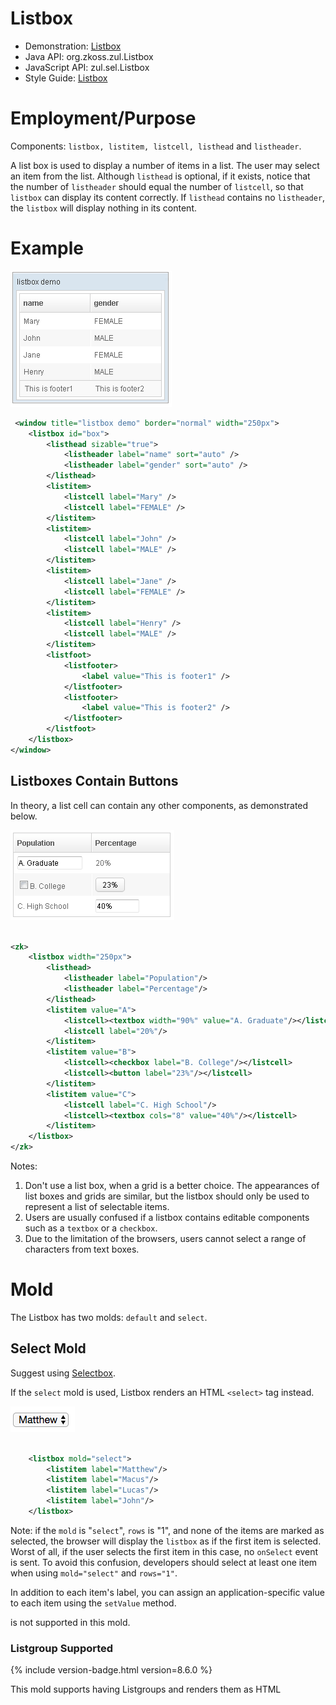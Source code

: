 

# Listbox

- Demonstration: [Listbox](http://www.zkoss.org/zkdemo/listbox)
- Java API: <javadoc>org.zkoss.zul.Listbox</javadoc>
- JavaScript API: <javadoc directory="jsdoc">zul.sel.Listbox</javadoc>
- Style Guide: [
  Listbox](ZK_Style_Guide/XUL_Component_Specification/Listbox)

# Employment/Purpose

Components: `listbox, listitem, listcell, listhead` and `listheader`.

A list box is used to display a number of items in a list. The user may
select an item from the list. Although `listhead` is optional, if it
exists, notice that the number of `listheader` should equal the number
of `listcell`, so that `listbox` can display its content correctly. If
`listhead` contains no `listheader`, the `listbox` will display nothing
in its content.

# Example

![](images/ZKComRef_Listbox_Example.png)

``` xml
 <window title="listbox demo" border="normal" width="250px">
    <listbox id="box">
        <listhead sizable="true">
            <listheader label="name" sort="auto" />
            <listheader label="gender" sort="auto" />
        </listhead>
        <listitem>
            <listcell label="Mary" />
            <listcell label="FEMALE" />
        </listitem>
        <listitem>
            <listcell label="John" />
            <listcell label="MALE" />
        </listitem>
        <listitem>
            <listcell label="Jane" />
            <listcell label="FEMALE" />
        </listitem>
        <listitem>
            <listcell label="Henry" />
            <listcell label="MALE" />
        </listitem>
        <listfoot>
            <listfooter>
                <label value="This is footer1" />
            </listfooter>
            <listfooter>
                <label value="This is footer2" />
            </listfooter>
        </listfoot>
    </listbox>
</window>
```

## Listboxes Contain Buttons

In theory, a list cell can contain any other components, as demonstrated
below.

![](images/ZKComRef_Listbox_Example_ContainComponents.png)

``` xml
 
<zk>
    <listbox width="250px">
        <listhead>
            <listheader label="Population"/>
            <listheader label="Percentage"/>
        </listhead>
        <listitem value="A">
            <listcell><textbox width="90%" value="A. Graduate"/></listcell>
            <listcell label="20%"/>
        </listitem>
        <listitem value="B">
            <listcell><checkbox label="B. College"/></listcell>
            <listcell><button label="23%"/></listcell>
        </listitem>
        <listitem value="C">
            <listcell label="C. High School"/>
            <listcell><textbox cols="8" value="40%"/></listcell>
        </listitem>
    </listbox>
</zk>
```

Notes:

1.  Don't use a list box, when a grid is a better choice. The
    appearances of list boxes and grids are similar, but the listbox
    should only be used to represent a list of selectable items.
2.  Users are usually confused if a listbox contains editable components
    such as a `textbox` or a `checkbox`.
3.  Due to the limitation of the browsers, users cannot select a range
    of characters from text boxes.

# Mold

The Listbox has two molds: `default` and `select`.

## Select Mold

Suggest using [
Selectbox](ZK%20Component%20Reference/Essential%20Components/Selectbox).

If the `select` mold is used, Listbox renders an HTML `<select>` tag
instead.

![](images/1000000000000085000000343B08C7D1.png)

``` xml
 
    <listbox mold="select">
        <listitem label="Matthew"/>
        <listitem label="Macus"/>
        <listitem label="Lucas"/>
        <listitem label="John"/>
    </listbox>
```

Note: if the `mold` is "`select`", `rows` is "1", and none of the items
are marked as selected, the browser will display the `listbox` as if the
first item is selected. Worst of all, if the user selects the first item
in this case, no `onSelect` event is sent. To avoid this confusion,
developers should select at least one item when using `mold="select"`
and `rows="1"`.

In addition to each item's label, you can assign an application-specific
value to each item using the `setValue` method.

<listhead> is not supported in this mold.

### Listgroup Supported

{% include version-badge.html version=8.6.0 %}

This mold supports having Listgroups and renders them as HTML
<optgroup>.

![](images/Select-mold-optgroup.png)

``` xml
<listbox mold="select">
    <listgroup label="Support"/>
    <listitem label="Matthew"/>
    <listitem label="Macus"/>
    <listgroup label="R&amp;D"/>
    <listitem label="Lucas"/>
    <listitem label="John"/>
</listbox>
```

{% include Notice.html text="Listbox doesn't send onClick event for listitem under this mold." %}

# Keyboard Navigation Listbox

- Press `UP` and `DOWN` to move the selection up and down by one list
  item.
- Press `PgUp` and `PgDn` to move the selection up and down by one page.
- Press `HOME` to move the selection to the first item, and `END` to
  move to the last item.
- Press `Ctrl+UP` and `Ctrl+DOWN` to move the focus up and down by one
  list item without changing the selection.
- Press `SPACE` to select the item in focus.

# Paging

Like grids, you can use multiple pages to represent large content by
setting the mold to `paging`. Similarly, you can control how many items
each page displays, whether to use an external paging component and
whether to customize the behavior when a page is selected.

The `listbox` and `grid` components support the paging intrinsically, so
you don't need to specify a paging component explicitly as above unless
you want to have different visual layout or to control multiple
`listbox` and `grid`controls with one paging component.

Please refer to the [
Grid](ZK_Component_Reference/Data/Grid#Paging) for more
details.

## Autopaging

When using the paging mold and vflex, you can also turn on autopaging
(<javadoc method="setAutopaging(boolean)">org.zkoss.zul.Listbox</javadoc>)
such that Listbox will determine the page size automatically based on
the available height.

{% include Notice.html  text="This feature only works when each row has the same height." %}

{% include version-badge.html version=5.0.2 %}

**Note:** If the autopaging is enabled, the height of each row will be
applied the following CSS by default. If you want to change the height,
please overwrite the CSS rule as your preference.

``` css
.z-listbox-autopaging .z-listcell-cnt {
    height: 30px;
    overflow: hidden;
}
```

{% include version-badge.html version=5.0.8 %}

**Note:** In ZK 7, we change the naming *.z-listcell-cnt* to
*.z-listcell-content*. {% include version-badge.html version=7.0.3 %}

``` css
.z-listbox-autopaging .z-listitem {
    height: 80px; /* set custom height */
}
.z-listbox-autopaging .z-listcell-content {
    height: auto;     /* remove the default height */
    max-height: 58px; /* limit the height to avoid long text increasing the height */
}
```

## PagingDisabled

{% include version-badge.html version=8.0.3 %}

Once the `pagingDisabled` is set to `true`, users will be blocked from
navigating through the pagination.

# Selection

## Nonselectable Tags

{% include version-badge.html version=5.0.5 %}

By default, when a user clicks on an HTML <code><button>, <input>,

<textarea>

</code> or <a> tag, it doesn't change the selection. For example, when a
user clicks the textbox in the following example, the selection state of
the item won't be changed (only the textbox gains the focus).

``` xml
<listitem>
    <listcell>
        <textbox/>
    </listcell>
</listitem>
```

### Click to Select Anyway

Sometimes it is not intuitive, such as using with inplace editing
(<javadoc method="isInplace()">org.zkoss.zul.impl.InputElement</javadoc>).
If you want to have more control of whether to select an item, you could
specify a list of tags in the nonselectableTags property
(<javadoc method="setNonselectableTags(java.lang.String)">org.zkoss.zul.Listbox</javadoc>).
For example, if you want to select the item, no matter what tag the user
clicks, you could specify an empty string as follows.

``` xml
<listbox nonselectableTags="">
    <listitem><listcell><textbox/></listcell></listitem>
    <listitem><listcell><button label="button"/></listcell></listitem>
    <listitem><listcell><h:input xmlns:h="native"/></listcell></listitem>
    <listitem><listcell><datebox/></listcell></listitem>
</listbox>
```

If you only want to ignore BUTTON and INPUT only, you could specify:

``` xml
<!-- The tag here means HTML tag, not ZUL tag -->
<listbox nonselectableTags="button, input"/> 
```

### Click Checkmark to Select Only

{% include version-badge.html version=5.0.6 %}

If you want to toggle the selection only when the user clicks on the
checkmark, you could specify `*`. Notice that you have to specify
`checkmark="true"` as well (otherwise, no item is selectable).

This setting also allows to select and copy a text in a listcell with
ctrl+c.

``` xml
    <listbox checkmark="true" nonselectableTags="*">
        <listitem>
            <listcell>
                you can copy the text with ctrl+c
            </listcell>
        </listitem>
    </listbox>
```

## Multiple Selection

{% include version-badge.html version=6.0.0 %}

When a user clicks on a list item, the whole row is selected and the
`onSelect` event is sent back to the server to notify the application.
You are able to enable multiple selections by setting the `multiple`
attribute to true. The default value is `false`.

If there is no checkmark (by default `checkmark="false"`), then **click
to select one item will deselect others**, just like you select a file
in a file browser in a OS.

To select multiple items, you can:

- press `Ctrl` to select separate items:

![](images/listbox-select-separately.png)

- press `Shift` to select consecutive items:

![](images/listbox-select-consecutive.png)

### Enable with a ListModel

If you assign a ListModel to a Listbox, then you should enable the
multiple selection with the <strong>ListModel</strong>

. Please **do not** set <strong>multiple</strong> on listbox directly,
and set <strong>multiple</strong> on the model instead.

``` xml
...
List Items = new ArrayList();
for (int i = 0; i < 1000; i++) {
    Items.add("data "+i);
}
ListModelList model = new ListModelList(Items);
model.setMultiple(true);
...

<listbox model="${model}" ... />
```

## The Checkmark Property

The `checkmark` attribute controls whether to display a checkbox or a
radio button in front of each list item.

![](images/ZKComRef_Listbox_Checkmark.png)

In the following example, you will notice how a checkbox is added
automatically when you move a list item from the left listbox to the
right one. The checkbox is then removed when you move a list item from
the right listbox to the left listbox.

``` xml
<zk>
    <hbox>
        <listbox id="src" rows="0" multiple="true" width="200px">
            <listhead>
                <listheader label="Population"/>
                <listheader label="Percentage"/>
            </listhead>
            <listitem id="a" value="A">
                <listcell label="A. Graduate"/>
                <listcell label="20%"/>
            </listitem>
            <listitem id="b" value="B">
                <listcell label="B. College"/>
                <listcell label="23%"/>
            </listitem>
            <listitem id="c" value="C">
                <listcell label="C. High School"/>
                <listcell label="40%"/>
            </listitem>
            <listitem id="d" value="D">
                <listcell label="D. Others"/>
                <listcell label="17%"/>
            </listitem>
        </listbox>
        <vbox>
            <button label="=&gt;" onClick="move(src, dst)"/>
            <button label="&lt;=" onClick="move(dst, src)"/>
        </vbox>
        <listbox id="dst" checkmark="true" rows="0" multiple="true" width="200px">
            <listhead>
                <listheader label="Population" width="120px"/>
                <listheader label="Percentage"/>
            </listhead>
            <listitem id="e" value="E">
                <listcell label="E. Supermen"/>
                <listcell label="21%"/>
            </listitem>
        </listbox>
        <zscript>
            void move(Listbox src, Listbox dst) {
                Listitem s = src.getSelectedItem();
                if (s == null)
                    Messagebox.show("Select an item first");
                else
                    s.setParent(dst);
            }
        </zscript>
    </hbox>  
</zk>
```

![](images/ZKComRef_Listbox_Checkmark2.png)

Note: If the `multiple` attribute is false, radio buttons are displayed
instead, as demonstrated by the right hand listbox.

To enable Select all feature, there are some constraints as below: {%
include version-badge.html version=5.0.11 %}

Select all checkbox in listheader is only available if ROD is false.

{% include version-badge.html version=8.0.0 %}

If paging mold is enabled, the Select all checkbox in listheader is only
available when using a ListModel implementation as model. (e.g.
ListModelList)

{% include version-badge.html version=6.5.5 %}

The Select all checkbox on listheader now support onCheckSelectAll event
that can determine whether it is checked or not.

``` xml
<listbox checkmark="true" multiple="true" width="350px">
    <custom-attributes org.zkoss.zul.listbox.rod="false"/>
    <attribute name="onCheckSelectAll"><![CDATA[
        if (event.isChecked()) {
            System.out.println("Select All Checked");
        } else {
            System.out.println("Select All Un-Checked");
        }
    ]]></attribute>
    <listhead>
        <listheader label="col 1" />
        <listheader label="col 2" />
    </listhead>
    <listitem id="a" value="A">
        <listcell label="A. Graduate"/>
        <listcell label="20%"/>
    </listitem>
    <listitem id="b" value="B">
        <listcell label="B. College"/>
        <listcell label="23%"/>
    </listitem>
</listbox>
```

## Deselect Others when Clicking an Item with Checkmark

{% include version-badge.html version=5.0.5 %}

If a listbox's checkmark
(<javadoc method="isCheckmark()">org.zkoss.zul.Listbox</javadoc>) is set
to **true**, the selection will be toggled when an user clicks an item.
In other words, all other items will remain their selection state.

If you prefer to **deselect all other items** and select the item being
clicked (which the behavior of ZK 5.0.4 and earlier), you could specify
true to this library property called [
`org.zkoss.zul.listbox.checkmarkDeselectOthers`](ZK%20Configuration%20Reference/zk.xml/The%20Library%20Properties/org.zkoss.zul.listbox.checkmarkDeselectOthers)
in `WEB-INF/zk.xml`:

``` xml
<library-property>
    <name>org.zkoss.zul.listbox.checkmarkDeselectOthers</name>
    <value>true</value>
</library-property>
```

## Toggle Selection when Right Clicking an Item with Checkmark

{% include version-badge.html version=5.0.5 %} If a listbox's checkmark
(<javadoc method="isCheckmark()">org.zkoss.zul.Listbox</javadoc>) is
enabled, the selection will be toggled when user right click on item.

If you prefer not to select/deselect item on right click, you could
specify false to this library property called
`org.zkoss.zul.listbox.rightSelect` in `WEB-INF/zk.xml`:

``` xml
<library-property>
    <name>org.zkoss.zul.listbox.rightSelect</name>
    <value>false</value>
</library-property>
```

# Sorting

Listboxes support the sorting of list items directly. When you enable
sorting, a user can click a Listheader to switch the sorting order
between **ascending and descending**. There are a few ways to enable the
sorting of a particular column.

## Sort

The simplest way is `sort="auto"`. Then, when a user clicks a
listheader, listbox sorts the column based on the **'label** of each
listcell in a **case-insensitive** way.

![](images/ZKComRef_Listbox_Sorting.png)

``` xml
 
<zk>
    <listbox width="200px">
        <listhead>
            <listheader label="name" sort="auto"/>
            <listheader label="gender" sort="auto"/>
        </listhead>
...
    </listbox>        
</zk>
```

## Auto-sorting on Fields

If `ListModel` contains non-String object, you need to specify its
property to sort. By default, it sorts in a case-sensitive way with
[FieldComparator](https://www.zkoss.org/javadoc/latest/zk/org/zkoss/zul/FieldComparator.html).

In the following example, we demonstrate how to sort a person object
based on its First Name, Last Name, or Age.

![](images/ZKComRef_Listbox_Auto_Sorting.png)

``` xml
    <zscript>
        <![CDATA[

class Person {
      private String firstName;
      private String lastName;
      private int age;

      public Person(String f, String l, int a) {
          firstName = f;
          lastName = l;
          age = a;
      }

      public String getFirstName() {
          return firstName;
      }
      public String getLastName() {
          return lastName;
      }
      public String getFullName() {
          return firstName + " " + lastName;
      }
      public int getAge() {
          return age;
      }
  }

  ListModelList persons = new ListModelList();
  persons.add(new Person("Tom", "Cheng", 43));
  persons.add(new Person("Henri", "Smith", 41));
  persons.add(new Person("Jim", "Xavier", 39));
]]>
    </zscript>
    <listbox model="${persons}">
        <listhead>
            <listheader label="Full Name" sort="auto(lastName, firstName)" />
            <listheader label="Age" sort="auto(age)" />
        </listhead>
        <template name="model">
            <listitem>
                <listcell label="${each.fullName}" />
                <listcell label="${each.age}" />
            </listitem>
        </template>
    </listbox>
```

### Case-insensitive

To sort in case-insensitive, you can apply one of the functions below:

- UPPER()
- LOWER()

``` xml
<listheader label="First Name" sort="auto(UPPER(firstName))" />
```

## The SortAscending and SortDescending Properties

If you prefer to sort list items in different ways, you can assign a
`java.util.Comparator` instance to the `sortAscending` and/or
`sortDescending` attributes. Once assigned, the list items can be sorted
in the ascending and/or descending order with the specified comparator.

The invocation of the `sort` attribute with `auto` automatically assigns
two comparators to the `sortAscending` and `sortDescending` attributes.
You can override any of them by assigning another comparator.

For example, assume you want to sort based on the value of list items,
rather than list cell's label, then you assign an instance of
`ListitemComparator` to these attributes as follows.

``` xml
    <zscript>
        import org.zkoss.zul.*;
        Comparator asc = new ListitemComparator(-1, true, true);
        Comparator dsc = new ListitemComparator(-1, false, true);
    </zscript>
    <listbox width="200px" model="${model}">
        <listhead>
            <listheader label="ID" sortAscending="${asc}" sortDescending="${dsc}"/>
        </listhead>
    </listbox>
```

## The SortDirection Property

The `sortDirection` attribute determines **the display of the sorting
direction icon** to indicate "ascending" or "descending". It **doesn't
sort** the data. If list items are sorted before adding to the listbox,
you should set this attribute explicitly.

``` xml
<listheader sortDirection="ascending"/>
```

Sorting is maintained automatically by the listboxes as long as you
assign the comparator to the corresponding list header.

## The onSort Event

When you assign at least one comparator to a `Listheader`, an
[`onSort`](https://www.zkoss.org/javadoc/7.0.3/zk/org/zkoss/zk/ui/event/SortEvent.html)
event is sent to the server if users clicks on it. The `Listheader`
implements a listener to sort.

If you prefer to handle sorting manually, you can add your own listener
to a `Listheader` for the `onSort` event. To prevent the default
listener invoking the `sort` method, you have to call the
`stopPropagation` method. Alternatively, you can override the `sort`
method, please see below.

## The Sort Method

The `sort` method is the underlying implementation of the default
`onSort` event listener. It is also useful if you want to sort the list
items using Java code. For example, you may have to call this method
after adding items (assuming that they are not added in the proper
order).

``` java
new Listem("New Stuff").setParent(listbox);
if (!"natural".header.getSortDirection())
    header.sort("ascending".equals(header.getSortDirection()));
```

The default sorting algorithm is quick-sort (by use of the `sort` method
from the `org.zkoss.zk.ui.Components` class). You can override it with
your own implementation or listen to the `onSort` event as described in
the previous section.

**Tip**: Sorting a large amount of live data could degrade the
performance significantly. It is better to intercept the onSort event or
the sort method to handle it effectively. Please refer to the **Sort
Live Data** section further down.

# Live Data

Like grid[^1], listbox supports *live data*. With live data, developers
can separate data from the view. In other words, developers need only to
provide the data by implementing the
<javadoc>org.zkoss.zul.ListModel</javadoc> interface, rather than
manipulating the list box directly.

The benefits are twofold:

- It is easier to use different views to display the same set of data.
- The list box sends the data to the client only if it is visible. This
  saves a lot of network traffic if there is a large amount of data.

There are three steps to make use of live data.

1 Prepare the data in the form of a
<javadoc>org.zkoss.zul.ListModel</javadoc>. ZK has a concrete
implementation called <javadoc>org.zkoss.zul.SimpleListModel</javadoc>
for representing an array of objects.

2 Implement the <javadoc>org.zkoss.zul.ListitemRenderer</javadoc>
interface for rendering a item of data into the listbox.

- - This is optional. If it is not specified the default renderer is
    used to render the data into the first column.
  - You can implement different renderers for representing the same data
    in different views.

3 Set the data in the `model` attribute and, optionally, the renderer in
the `itemRenderer` attribute.

![](images/ZKComRef_Listbox_LiveData.png)

In the following example, we prepared a list model called `strset`,
assigned it to a list box through the `model` attribute. Then, the
listbox will do the rest.

``` xml
<window title="Livedata Demo" border="normal" width="200px">
    <zscript><![CDATA[
        String[] data = new String[30];
        for(int j=0; j < data.length; ++j) {
            data[j] = "option "+j;
        }
        ListModel strset = new SimpleListModel(data);
    ]]></zscript>
    <listbox rows="10" model="${strset}">
        <listhead>
            <listheader label="Load on demend"/>
        </listhead>
    </listbox>
</window>
```

> ------------------------------------------------------------------------
>
> <references/>

## Sorting with Live Data

If you allow users to sort a listbox with live data, you have to
implement the interface, <javadoc>org.zkoss.zul.ext.Sortable</javadoc>,
in addition to the <javadoc>org.zkoss.zul.ListModel</javadoc>.

``` java
class MyListModel implements ListModel, Sortable {
    public void sort(Comparator cmpr, boolean ascending) {
        //do the real sorting
        //notify the listbox (or grid) that data is changed by use of ListDataEvent
    }
    ...
}
```

When a user wants to sort the listbox, the listbox will invoke
<javadoc class="false" method="sort(java.util.Comparator,boolean)">org.zkoss.zul.ext.Sortable</javadoc>
to sort the data. In other words, the sorting is done by the list model,
rather than the listbox.

After sorting, the list model will notify the listbox by invoking the
<javadoc method="onChange(org.zkoss.zul.event.ListDataEvent)">org.zkoss.zul.event.ListDataListener</javadoc>
method of the listbox' registered
<javadoc>org.zkoss.zul.event.ListDataListener</javadoc> instances. These
are registered by
<javadoc method="addListDataListener(org.zkoss.zul.event.ListDataListener)">org.zkoss.zul.ListModel</javadoc>.
In most cases, all the data is changed, so the list model usually sends
the following event:

``` java
new ListDataEvent(this, ListDataEvent.CONTENTS_CHANGED, -1, -1)
```

**Note**: the implementation of the
<javadoc>org.zkoss.zul.ListModel</javadoc> and
<javadoc>org.zkoss.zul.ext.Sortable</javadoc> is independent of the
visual presentation. In other words, they can be used with grids,
listboxes and any other components supporting
<javadoc>org.zkoss.zul.ListModel</javadoc>.

If you require maximum flexibility, you should not depend on the actual
component used, and instead use
<javadoc>org.zkoss.zul.event.ListDataEvent</javadoc> to communicate
model changes.

# Scroll a Listitem into Current View

When a Listbox is scrollable, if you want to scroll a Listitem out of
the visible area into the current view (visible area), you can call
[scrollToIndex()](https://www.zkoss.org/javadoc/latest/zk/org/zkoss/zul/Listbox.html#scrollToIndex-int-).

# Properties

## Single-Column Listboxes

The simplest format is as follows. It is a single-column and
single-selection list box.

![](images/ZKComRef_Listbox_SingleColumn.png)

``` xml
 
<zk>
    <listbox width="200px">
        <listitem label="Butter Pecan"/>
        <listitem label="Chocolate Chip"/>
        <listitem label="Raspberry Ripple"/>
    </listbox>
</zk>
```

## Multi-Column Listboxes

The list box also supports multiple columns. When a user selects an
item, the entire row is selected.

To define a multi-column list, the number of listcells must match the
number of columns with a row. For example if there are 4 columns then
each row must contain 4 listcells.

![](images/ZKComRef_Listbox_MultiColumn.png)

``` xml
<zk>
    <listbox width="200px"> 
        <listitem>
            <listcell label="George"/>
            <listcell label="House Painter"/>
        </listitem>
        <listitem>
            <listcell label="Mary Ellen"/>
            <listcell label="Candle Maker"/>
        </listitem>
        <listitem>
            <listcell label="Roger"/>
            <listcell label="Swashbuckler"/>
        </listitem>
    </listbox>
</zk>
```

## Column Headers

You can specify column headers by using `listhead` and `listheader`,
please see the code below[^2]. In addition to a label, you can specify
an image as the header by `image` attribute.

![](images/ZKComRef_Listbox_ColumnHeaders.png)

``` xml
 
    <listbox width="200px">
        <listhead>
            <listheader label="Name"/>
            <listheader label="Occupation"/>
        </listhead>
        ...
    </listbox>
```

> ------------------------------------------------------------------------
>
> <references/>

## Column Footers

You could specify the column footers by using `listfoot` and
`listfooter`. Please note, each time a `listhead` instance is added to a
list box, it must be the first child, and a `listfoot` instance the last
child.

![](images/ZKComRef_Listbox_ColumnFooters.png)

``` xml
 
<zk>
    <listbox width="200px">
        <listhead>
            <listheader label="Population"/>
            <listheader align="right" label="%"/>
        </listhead>
        <listitem id="a" value="A">
            <listcell label="A. Graduate"/>
            <listcell label="20%"/>
        </listitem>
        <listitem id="b" value="B">
            <listcell label="B. College"/>
            <listcell label="23%"/>
        </listitem>
        <listitem id="c" value="C">
            <listcell label="C. High School"/>
            <listcell label="40%"/>
        </listitem>
        <listitem id="d" value="D">
            <listcell label="D. Others"/>
            <listcell label="17%"/>
        </listitem>
        <listfoot>
            <listfooter label="More or less"/>
            <listfooter label="100%"/>
        </listfoot>
    </listbox>
</zk>
```

## Auxiliary Headers

Like grids, you can specify auxiliary headers with the `auxhead` and
`auxheader` components.

Please refer to the [
Grid](ZK_Component_Reference/Data/Grid#Auxiliary_Headers) for
more details.

## Drop-Down List

You can create a drop-down list by setting the listbox's mold to select
and making the box a single row. Notice you cannot use multi-column for
the drop-down list.

![](images/1000000000000049000000488DCF4463.png)

``` xml
 
<zk>
    <listbox mold="select" rows="1">
        <listitem label="Car"/>
        <listitem label="Taxi"/>
        <listitem label="Bus" selected="true"/>
        <listitem label="Train"/>
    </listbox>
</zk>
```

## Scrollable Listboxes

A list box will be scrollable if it has a defined or automatically
calculated height (e.g. by specifying the `rows`, `height` or `vflex`
attribute) and there is not enough space to display all the list items.

![](images/ZKComRef_Listbox_Scrollable.png)

``` xml
 
<zk>
    <listbox width="250px" rows="4">
        <listhead>
            <listheader label="Name" sort="auto"/>
            <listheader label="Gender" sort="auto"/>
        </listhead>
        <listitem>
            <listcell label="Mary"/>
            <listcell label="FEMALE"/>
        </listitem>
        <listitem>
            <listcell label="John"/>
            <listcell label="MALE"/>
        </listitem>
        <listitem>
            <listcell label="Jane"/>
            <listcell label="FEMALE"/>
        </listitem>
        <listitem>
            <listcell label="Henry"/>
            <listcell label="MALE"/>
        </listitem>
        <listitem>
            <listcell label="Michelle"/>
            <listcell label="FEMALE"/>
        </listitem>
    </listbox>
</zk>
```

{% include version-badge.html version=7.0.0 %}

The browser's default scrollbar is replaced by floating scrollbar and it
is not visible unless user mouse over on the content. To turn off the
floating scrollbar and use original scrollbar, please add the following
configuration in zk.xml.

``` xml
<library-property>
    <name>org.zkoss.zul.nativebar</name>
    <value>true</value>
</library-property>
```

**Note**: the value of org.zkoss.zul.nativebar is true by default ({%
include version-badge.html version=7.0.2 %})

## SizedByContent

By default, the widths of listheaders have to be specified explicitly,
or the width of the entire listbox will be evenly distributed among all
the listheaders regardless of what content they might have. If you want
to have a minimal width (that fits the content), you can specify
`hflex="min"` on a `listheader` (not the listbox).

However, a listbox provides an attribute called `sizedByContent`. By
specifying it as true, the column width will be adjusted automatically.
However, it is controlled by the browser, so you will have no 100%
control of it. For example, if a user resized a column, the final width
might not be exactly the same as what he resized.

In general, we suggest to specify `hflex` in listheaders, rather than
specifying `sizedByContent` at a listbox for a much more predictable
result.

### Span

{% include version-badge.html version=5.0.6 %} By default, when sizedByContent is
true, the listheaders only take the required space.

![](images/ZKComRef_Listbox_Nospan.png)

If you want to span the width of the listheaders to occupy the whole
listbox, you can specify true to this attribute

![](images/ZKComRef_Listbox_Span.png)

``` xml
<listbox sizedByContent="true" span="true" width="800px">
    <listhead>
        <listheader label="Time Message" />
        <listheader label="Level" />
        <listheader label="Source" />
        <listheader label="Message" />
    </listhead>
    <listitem>
        <listcell label="6/28/10 4:19:18 PM" />
        <listcell label="Info, long content.........................." />
        <listcell label="Server" />
        <listcell label="Merging recovery point 52 created 20 6/27/10 10 :11 PM" />
    </listitem>
</listbox>
```

### Example Usages

See
[listbox-sizedByContent.zul](https://github.com/zkoss/zkbooks/blob/master/componentreference/src/main/webapp/data/listbox/listbox-sizedByContent.zul)
![](listbox-sizedByContent.png)

## Rows

The `rows` attribute is used to control how many rows are visible. By
setting it to zero, the list box will resize itself to hold as many as
items if possible.

## Vflex

The `vflex` property controls whether the listbox will grow or shrink
vertically to fit the given space. It is named vertical flexibility. For
example, if the list is too big to fit in the browser window, its height
will decrease to make the whole list control visible in the browser
window.

This property is ignored if the `rows` attribute is specified.

## Show messages when empty

The `emptyMessage` attribute is used to show a message when we have no
items. {% include version-badge.html version=5.0.7 %}

``` xml
        <listbox id="test1" emptyMessage="No items match your search">
        
            <listhead sizable="true">
                <listheader label="Type" width="520px" />
                <listheader label="Content" hflex="min" />
                <listheader label="Content" hflex="1" />
            </listhead>
        </listbox>
```

## Maxlength

The `maxlength` property defines the maximum number of characters
visible at the browser. By setting this attribute, you are able to
create a narrower list box.

## Sizable

Like `columns`, you can set the `sizable` attribute of the `listhead` to
`true` to allow users to resize the width of list headers. The
`onColSize` event is also sent when a user resizes listbox.

### Auto Fitting Columns

When you want to resize a column of a Grid or Listbox, all you now need
to do is double click the column when the mouse is over where the
columns meet and the column will automatically resize to fit its
contents. To enable this functionality Listbox's Listhead need the
attribute sizable="true". In other words, all sizable column provides
the auto-fitting functionality. {% include version-badge.html version=5.0.0 %}

## The onAfterRender Event

![](images/listbox_onAfterRender.png)

``` xml
<zk>
    <zscript><![CDATA[
        ListModelList lm = new ListModelList(Arrays.asList(new String[] { "David",
                "Thomas", "Steven" }));
    ]]></zscript>
    
    <listbox width="300px" model="${lm}" onAfterRender="self.setSelectedIndex(2)"/>
</zk>
```

## Sticky Header

{% include version-badge.html version=9.6.0 %}

After adding a sclass "z-sticky-header", when we scroll down a page and
make a Listbox's header out of visible range in a viewport, the
Listbox's header becomes floating and sticky on the top of the page.

``` xml
  <listbox sclass="z-sticky-header">
    <!-- listhead, listitem... -->
  </listbox>
```

# Columns Menu

For example, {% include version-badge.html version=6.5.0 %}

![](images/ZKComRef_Listbox_Columns_Menu.PNG)

``` xml
<zk>
    <listbox>
        <listhead menupopup="auto">
            <listheader label="Author" sort="auto"/>
            <listheader label="Title" sort="auto"/>
            <listheader label="Publisher" sort="auto"/>
            <listheader label="Hardcover" sort="auto"/>
        </listhead>
        // omitted...
    </listbox>
</zk>
```

- For further details, please refer to [ Listhead
  component](ZK_Component_Reference/Data/Listbox/Listhead)
  directly.

## Ungroup Column Menu

When the user groups the content of the listbox, the column's menu will
show an ungroup icon for user to reset the group. {% include edition-availability.html edition=pe %} {%
include version-badge.html version=6.5.0 %}

![](images/ZKComRef_Listbox_Columns_Menu_Ungroup.PNG)

**Note:** If the Listbox contains with Model, *GroupsModel*, you have to
register an *onUngroup* event for listheader to show an ungroup icon and
then replace the current model with a *ListModel* to reset the group.

For example,

``` xml
<zk>
    <zscript><![CDATA[
  int cnt = 0;
Object[][] foods = new Object[][] {
    new Object[] { "Vegetables", "Asparagus", "Vitamin K", 115, 43},
    new Object[] { "Vegetables", "Beets", "Folate", 33, 74},
    new Object[] { "Vegetables", "Tomatoes", "Vitamin C", 57, 37},
    new Object[] { "Seafood", "Salmon", "Tryptophan", 103, 261},
    new Object[] { "Seafood", "Cod", "Tryptophan", 90, 119}
};
public class FoodGroupRenderer implements ListitemRenderer {
    public void render(Listitem row, Object obj, int index) {
        if (row instanceof Listgroup) {
            row.setLabel(obj.toString());
        } else {
            Object[] data = (Object[]) obj;
            row.appendChild(new Listcell(data[0].toString()));
            row.appendChild(new Listcell(data[1].toString()));
            row.appendChild(new Listcell(data[2].toString()));
            row.appendChild(new Listcell(data[3].toString()));
            row.appendChild(new Listcell(data[4].toString()));
        }
    }
}
ListModelList listmodel = new ListModelList();
for (int i = 0; i < foods.length; i++)
    listmodel.add(foods[i]);
ListitemRenderer renderer = new FoodGroupRenderer();
GroupsModel model = new GroupsModelArray(foods, new ArrayComparator(0, true));
    ]]></zscript>
    <listbox id="listbox" model="${model}" itemRenderer="${renderer}">
        <listhead menupopup="auto">
            <listheader label="Category" sort="auto(0)" onGroup='listbox.setModel(model)'
                onUngroup='listbox.setModel(listmodel);' />
            <listheader label="Name" sort="auto(1)" />
            <listheader label="Top Nutrients" sort="auto(2)" />
            <listheader label="% of Daily" sort="auto(3)" />
            <listheader label="Calories" sort="auto(4)" />
        </listhead>
    </listbox>
</zk>
```

# Listgroup Component

Both Grid, and Listbox support Grouping concept, it enables developers
to display data in an advanced way. Moreover, live data are also
supported in Grouping Grid, and Listbox with the
<javadoc>org.zkoss.zul.GroupsModel</javadoc> interface..

![](images/ZKComRef_Listbox_Grouping.png)

``` xml
<zk>
    <listbox>
        <listhead sizable="true">
            <listheader label="Brand"/>
            <listheader label="Processor Type" width="150px"/>
            <listheader label="Memory (RAM)" width="120px"/>
            <listheader label="Price"  width="100px"/>
            <listheader label="Hard Drive Capacity" width="150px"/>
        </listhead>
        <listgroup label="Dell"/>
        <listitem>
            <listcell style="padding-left:15px" label="Dell E4500 2.2GHz"/>
            <listcell label="Intel Core 2 Duo"/>
            <listcell label="2GB RAM"/>
            <listcell label="$261.00" style="color:green"/>
            <listcell label="500GB"/>
        </listitem>
        <listitem>
            <listcell style="padding-left:15px" label="XP-Pro Slim Dell-Inspiron-530-s"/>
            <listcell label="Intel Core 2 Duo"/>
            <listcell label="2GB RAM"/>
            <listcell label="$498.93" style="color:green"/>
            <listcell label="500GB"/>               
        </listitem>
        <listitem>
            <listcell style="padding-left:15px" label="Dell P4 3.2 GHz"/>
            <listcell label="Intel Pentium 4"/>
            <listcell label="4GB RAM"/>
            <listcell label="$377.99" style="color:green"/>
            <listcell label="500GB"/>               
        </listitem>
        <listgroup label="Compaq"/>
        <listitem>
            <listcell style="padding-left:15px" label="Compaq SR5113WM"/>
            <listcell label="Intel Core Duo"/>
            <listcell label="1GB RAM"/>
            <listcell label="$279.00" style="color:green"/>
            <listcell label="160GB"/>               
        </listitem>
        <listitem>
            <listcell style="padding-left:15px" label="Compaq HP XW4200"/>
            <listcell label="Intel Pentium 4"/>
            <listcell label="4GB RAM"/>
            <listcell label="$980" style="color:green"/>
            <listcell label="500GB"/>               
        </listitem>
        <listgroupfoot>
            <listcell span="5" label="This a summary about Compaq Desktop PCs"/>
        </listgroupfoot>
    </listbox>
</zk>
```

`*`[`Available in ZK PE and EE only`](http://www.zkoss.org/product/edition.dsp)  

For more information, please take a look at these smalltalks,

- [ Learn About Grouping with Listbox and
  Grid](Small_Talks/2008/May/Learn_About_Grouping_with_Listbox_and_Grid)
- [ About How Grouping Works with Live
  Data](Small_Talks/2008/May/Learn_About_How_Grouping_Works_with_Live_Data)
- [ Add Summary Field For
  Grouping](Small_Talks/2008/May/Add_Summary_Field_For_Grouping).

Or refer to [ Listgroup
component](ZK_Component_Reference/Data/Listbox/Listgroup)
directly.

# Frozen Component

In ZK 5 you are now able to freeze columns within a Grid and Listbox.
This mirrors functionality seen within Excel and makes data in these
components easier to read, interpret and handle.

The following code demonstrates how to freeze a column within a Grid:

``` xml
    <listbox>
        <listhead>
            <listheader label="header 1"/>
            <listheader label="header 2"/>
            <listheader label="header 3"/>
            <listheader label="header 4"/>
        </listhead>
        <frozen columns="2"/>
        <listitem>
            <listcell label="cell 1"/>
            <listcell label="cell 2"/>
            <listcell label="cell 3"/>
            <listcell label="cell 4"/>
        </listitem>
    </listbox>
```

{% include version-badge.html version=5.0.0 %}

- For further details, please refer to [ Frozen
  component](ZK_Component_Reference/Supplementary/Frozen)
  directly.

# Custom Attributes

## org.zkoss.zul.listbox.rightSelect

`[default: true]`  
`[inherit: true]`[^3]

It specifies that the selection will be toggled when user right clicks
on an item, if the checkmark is enabled
(<javadoc method="isCheckmark()">org.zkoss.zul.Listbox</javadoc>). If it
is turned off, right clicking on an item won't change its selection
state.

## org.zkoss.zul.listbox.groupSelect

`[default: false]`  
`[inherit: true]`[^4]

{% include version-badge.html version=5.0.7 %}

It specifies whether Listgroups are selectable under this Listbox.
(Similar to above, it can also be specified as a library property, which
will be in effect for the whole application.)

## org.zkoss.zul.listbox.autoSort

`[default: false]`  
`[inherit: true]`[^5]

{% include version-badge.html version=5.0.7 %}

Specifies whether to sort the model when the following cases:

- <javadoc method="setModel(ListModel)">org.zkoss.zul.Listbox</javadoc>
  is called and
  <javadoc method="setSortDirection(String)">org.zkoss.zul.Listheader</javadoc>
  is set.
- <javadoc method="setSortDirection(String)">org.zkoss.zul.Listheader</javadoc>
  is called.
- Model receives <javadoc>org.zkoss.zul.event.ListDataEvent</javadoc>and
  <javadoc method="setSortDirection(String)">org.zkoss.zul.Listheader</javadoc>
  is set.

If you want to ignore sort when receiving
<javadoc>org.zkoss.zul.event.ListDataEvent</javadoc>, you can specifies
the value as **ignore.change**.

## org.zkoss.zul.listbox.rod

`[default: false]`  
`[inherit: true]`[^6]

It specifies whether to enable ROD (render-on-demand). For more
information, please refer to [ZK Developer's Reference: Performance
Tips]({{site.baseurl}}/zk_dev_ref/Performance_Tips/Listbox,_Grid_and_Tree_for_Huge_Data/Turn_on_Render_on_Demand).

## org.zkoss.zul.listbox.preloadSize

`[default: 50]`  
`[inherit: true]`[^7]

{% include version-badge.html version=6.0.1 %}

It specifies the number of items to preload when receiving the rendering
request from the client. It is used only if live data
(<javadoc method="setModel(ListModel)">org.zkoss.zul.Listbox</javadoc>)
and not paging
(<javadoc method="getPagingChild()">org.zkoss.zul.Listbox</javadoc>).

## org.zkoss.zul.listbox.initRodSize

`[default: 50]`  
`[inherit: true]`[^8]

{% include version-badge.html version=6.0.1 %}

Specifies the number of items rendered when the Listbox first render. It
is used only if live data
(<javadoc method="setModel(ListModel)">org.zkoss.zul.Listbox</javadoc>)
and not paging
(<javadoc method="getPagingChild()">org.zkoss.zul.Listbox</javadoc>).

## org.zkoss.zul.listbox.autohidePaging

`[default: true]`  
`[inherit: true]`[^9]

{% include version-badge.html version=7.0.1 %}

It specifies whether to enable autohide property for internal paging
component.

> ------------------------------------------------------------------------
>
> <references/>

# Supported Events

<table>
<thead>
<tr class="header">
<th><center>
<p>Name</p>
</center></th>
<th><center>
<p>Event Type</p>
</center></th>
</tr>
</thead>
<tbody>
<tr class="odd">
<td><center>
<p><code>onSelect</code></p>
</center></td>
<td><p><strong>Event:</strong>
<javadoc>org.zkoss.zk.ui.event.SelectEvent</javadoc> Notifies one that
the user has selected a new item in the listbox.</p></td>
</tr>
<tr class="even">
<td><center>
<p><code>onFocus</code></p>
</center></td>
<td><p><strong>Event:</strong>
<javadoc>org.zkoss.zk.ui.event.Event</javadoc> Denotes when a component
gets the focus. Remember event listeners execute at the server, so the
focus at the client might be changed when the event listener for onFocus
got executed.</p></td>
</tr>
<tr class="odd">
<td><center>
<p><code>onBlur</code></p>
</center></td>
<td><p><strong>Event:</strong>
<javadoc>org.zkoss.zk.ui.event.Event</javadoc> Denotes when a component
loses the focus. Remember event listeners execute at the server, so the
focus at the client might be changed when the event listener for onBlur
got executed.</p></td>
</tr>
<tr class="even">
<td><center>
<p><code>onAfterRender</code></p>
</center></td>
<td><p><strong>Event:</strong>
<javadoc>org.zkoss.zk.ui.event.Event</javadoc></p></td>
</tr>
<tr class="odd">
<td><center>
<p><code>onPageSize</code></p>
</center></td>
<td><p><strong>Event:</strong>
<javadoc>org.zkoss.zul.event.PageSizeEvent</javadoc> Notifies the paging
size has been changed when the autopaging
(<javadoc method="setAutopaging(boolean)">org.zkoss.zul.Listbox</javadoc>)
is enabled and user changed the size of the content.</p></td>
</tr>
<tr class="even">
<td><center>
<p><code>onCheckSelectAll</code></p>
</center></td>
<td><p><strong>Event:</strong>
<javadoc>org.zkoss.zk.ui.event.CheckEvent</javadoc> (Since 6.5.6)
Notifies the checkbox on a listheader is checked to select all checkable
items.</p></td>
</tr>
</tbody>
</table>

- Inherited Supported Events: [
  XulElement](ZK_Component_Reference/Base_Components/XulElement#Supported_Events)

# Supported Molds

Available molds of a component are defined in lang.xml embedded in
zul.jar.

<table>
<thead>
<tr class="header">
<th><center>
<p>Name</p>
</center></th>
<th><center>
<p>Snapshot</p>
</center></th>
</tr>
</thead>
<tbody>
<tr class="odd">
<td><center>
<p>default</p>
</center></td>
<td>![](images/listbox_mold_default.png)</td>
</tr>
<tr class="even">
<td><center>
<p>select</p>
</center></td>
<td>![](images/listbox_mold_select.png)</td>
</tr>
<tr class="odd">
<td><center>
<p>paging</p>
</center></td>
<td>![](images/listbox_mold_paging.png)</td>
</tr>
</tbody>
</table>

# Supported Children

[` Listitem`](ZK_Component_Reference/Data/Listbox/Listitem)`, `[` Listhead`](ZK_Component_Reference/Data/Listbox/Listhead)`, `[` Listfoot`](ZK_Component_Reference/Data/Listbox/Listfoot)`, `[` Listgroup`](ZK_Component_Reference/Data/Listbox/Listgroup)`, `[` Listgroupfoot`](ZK_Component_Reference/Data/Listbox/Listgroupfoot)

# Version History



| Version | Date           | Content                                                                                                                                                                                         |
|---------|----------------|-------------------------------------------------------------------------------------------------------------------------------------------------------------------------------------------------|
| 5.0.2   | May 2010       | Support the autopaging                                                                                                                                                                          |
| 5.0.4   | July 2010      | Support onAfterRender event                                                                                                                                                                     |
| 5.0.5   | September 2010 | The nonselectabletag property was introduced to enhance the control of when to select an item                                                                                                   |
| 5.0.5   | September 2010 | When a listbox's checkmark is enabled and an item is clicked, it will toggle the selection of the item and the other remains the same.                                                          |
| 5.0.5   | October 2010   | When a listbox's checkmark is enabled and an item is right clicked, it will toggle the selection of the item.                                                                                   |
| 5.0.5   | October 2010   | The span property was introduced to span the columns to occupy the whole listbox.                                                                                                               |
| 5.0.6   | February 2011  | The nonselectableTags property supported "\*".                                                                                                                                                  |
| 5.0.7   | April 2011     | Listbox shall sort model based on current state.                                                                                                                                                |
| 5.0.7   | April 2011     | The emptyMessage attribute supported                                                                                                                                                            |
| 5.0.7   | April 2011     | The onPageSize event was introduced.                                                                                                                                                            |
| 5.0.8   | June 2011      | Deprecated setPreloadSize, instead with a custom attributes "org.zkoss.zul.listbox.preloadSize".                                                                                                |
| 5.0.8   | June 2011      | Add a custom attributes "org.zkoss.zul.listbox.initRodSize" for control ROD render size.                                                                                                        |
| 5.0.11  | February 2012  | [ZK-873](http://tracker.zkoss.org/browse/ZK-873): Select all checkbox in listheader is only available if ROD is false.                                                                          |
| 6.5.0   | June 2012      | [ZK-120](http://tracker.zkoss.org/browse/ZK-120): Provide menupopup="auto" for listbox                                                                                                          |
| 6.5.0   | June 2012      | [ZK-147](http://tracker.zkoss.org/browse/ZK-147): Support ungroup for grid's column menu                                                                                                        |
| 7.0.1   | January 2014   | [ZK-2079](http://tracker.zkoss.org/browse/ZK-2079): Add a custom attributes "org.zkoss.zul.listbox.autohidePaging" for control autohide in internal paging component                            |
| 7.0.2   | April 2014     | Due to the better user-firendly for the scrollbar layout, we changed the org.zkoss.zul.nativebar of the library property to true by default for Grid, Listbox, Tree and Borderlayout component. |
| 7.0.3   | July 2014      | [ZK-2359](http://tracker.zkoss.org/browse/ZK-2359): Since ZK 7, the style class naming of autopaging has changed.                                                                               |
| 8.6.0   | Oct 2018       | [ZK-2756](http://tracker.zkoss.org/browse/ZK-2756): Listbox supports listgroup like optgroup in select mold                                                                                     |
| 9.6.0   | Mar 2021       | [ZK-4795](http://tracker.zkoss.org/browse/ZK-4795): Grid/Listbox/Tree supports sticky column headers                                                                                            |



[^1]: The concept is similar to Swings (`javax.swing.ListModel`).

[^2]: This feature is a bit different from XUL, where listhead and
    listheader are used.

[^3]: `The custom attribute could be specified in this component, or any of its ancestor. In addition, it could be specified as `[`a library property`](ZK_Configuration_Reference/zk.xml/The_library-property_Element)` to enable or disable it for the whole application.`

[^4]: `Same as above.`

[^5]: `Same as above.`

[^6]: `Same as above.`

[^7]: `Same as above.`

[^8]: `Same as above.`

[^9]: `Same as above.`

